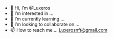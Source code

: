 - 👋 Hi, I’m @Luxeros
- 👀 I’m interested in ...
- 🌱 I’m currently learning ...
- 💞️ I’m looking to collaborate on ...
- 📫 How to reach me ... Luxerosnft@gmail.com 

<!---
Luxeros/Luxeros is a ✨ special ✨ repository because its `README.md` (this file) appears on your GitHub profile.
You can click the Preview link to take a look at your changes.
--->
